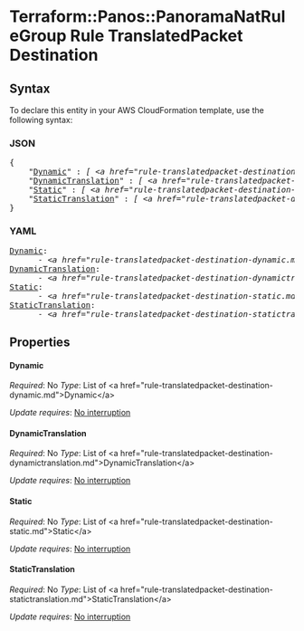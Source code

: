 # Terraform::Panos::PanoramaNatRuleGroup Rule TranslatedPacket Destination

## Syntax

To declare this entity in your AWS CloudFormation template, use the following syntax:

### JSON

<pre>
{
    "<a href="#dynamic" title="Dynamic">Dynamic</a>" : <i>[ &lt;a href=&#34;rule-translatedpacket-destination-dynamic.md&#34;&gt;Dynamic&lt;/a&gt;, ... ]</i>,
    "<a href="#dynamictranslation" title="DynamicTranslation">DynamicTranslation</a>" : <i>[ &lt;a href=&#34;rule-translatedpacket-destination-dynamictranslation.md&#34;&gt;DynamicTranslation&lt;/a&gt;, ... ]</i>,
    "<a href="#static" title="Static">Static</a>" : <i>[ &lt;a href=&#34;rule-translatedpacket-destination-static.md&#34;&gt;Static&lt;/a&gt;, ... ]</i>,
    "<a href="#statictranslation" title="StaticTranslation">StaticTranslation</a>" : <i>[ &lt;a href=&#34;rule-translatedpacket-destination-statictranslation.md&#34;&gt;StaticTranslation&lt;/a&gt;, ... ]</i>
}
</pre>

### YAML

<pre>
<a href="#dynamic" title="Dynamic">Dynamic</a>: <i>
      - &lt;a href=&#34;rule-translatedpacket-destination-dynamic.md&#34;&gt;Dynamic&lt;/a&gt;</i>
<a href="#dynamictranslation" title="DynamicTranslation">DynamicTranslation</a>: <i>
      - &lt;a href=&#34;rule-translatedpacket-destination-dynamictranslation.md&#34;&gt;DynamicTranslation&lt;/a&gt;</i>
<a href="#static" title="Static">Static</a>: <i>
      - &lt;a href=&#34;rule-translatedpacket-destination-static.md&#34;&gt;Static&lt;/a&gt;</i>
<a href="#statictranslation" title="StaticTranslation">StaticTranslation</a>: <i>
      - &lt;a href=&#34;rule-translatedpacket-destination-statictranslation.md&#34;&gt;StaticTranslation&lt;/a&gt;</i>
</pre>

## Properties

#### Dynamic

_Required_: No
_Type_: List of &lt;a href=&#34;rule-translatedpacket-destination-dynamic.md&#34;&gt;Dynamic&lt;/a&gt;

_Update requires_: [No interruption](https://docs.aws.amazon.com/AWSCloudFormation/latest/UserGuide/using-cfn-updating-stacks-update-behaviors.html#update-no-interrupt)

#### DynamicTranslation

_Required_: No
_Type_: List of &lt;a href=&#34;rule-translatedpacket-destination-dynamictranslation.md&#34;&gt;DynamicTranslation&lt;/a&gt;

_Update requires_: [No interruption](https://docs.aws.amazon.com/AWSCloudFormation/latest/UserGuide/using-cfn-updating-stacks-update-behaviors.html#update-no-interrupt)

#### Static

_Required_: No
_Type_: List of &lt;a href=&#34;rule-translatedpacket-destination-static.md&#34;&gt;Static&lt;/a&gt;

_Update requires_: [No interruption](https://docs.aws.amazon.com/AWSCloudFormation/latest/UserGuide/using-cfn-updating-stacks-update-behaviors.html#update-no-interrupt)

#### StaticTranslation

_Required_: No
_Type_: List of &lt;a href=&#34;rule-translatedpacket-destination-statictranslation.md&#34;&gt;StaticTranslation&lt;/a&gt;

_Update requires_: [No interruption](https://docs.aws.amazon.com/AWSCloudFormation/latest/UserGuide/using-cfn-updating-stacks-update-behaviors.html#update-no-interrupt)

